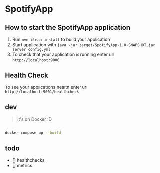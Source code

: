 # SpotifyApp

How to start the SpotifyApp application
---

1. Run `mvn clean install` to build your application
1. Start application with `java -jar target/SpotifyApp-1.0-SNAPSHOT.jar server config.yml`
1. To check that your application is running enter url `http://localhost:9000`

Health Check
---

To see your applications health enter url `http://localhost:9001/healthcheck`

## dev

> it's on Docker :D
```bash

docker-compose up --build

```

## todo
- [] healthchecks
- [] metrics
